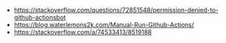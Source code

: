 - https://stackoverflow.com/questions/72851548/permission-denied-to-github-actionsbot
- https://blog.waterlemons2k.com/Manual-Run-Github-Actions/
- https://stackoverflow.com/a/74533413/8519188
